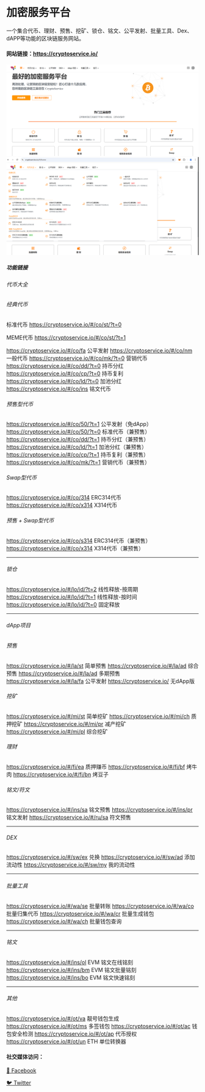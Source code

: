 # 加密服务平台
一个集合代币、理财、预售、挖矿、锁仓、铭文、公平发射、批量工具、Dex、dAPP等功能的区块链服务网站。

#### 网站链接：https://cryptoservice.io/

![image text](https://github.com/crypto2Service/cryptoCli/blob/main/img/web.PNG "web view")
![image text](https://github.com/crypto2Service/cryptoCli/blob/main/img/token.PNG "web view")

##### 功能链接


###### 代币大全
###### 经典代币
标准代币 https://cryptoservice.io/#/co/st/?t=0  

MEME代币 https://cryptoservice.io/#/co/st/?t=1  

https://cryptoservice.io/#/co/fa  公平发射
https://cryptoservice.io/#/co/nm  一般代币
https://cryptoservice.io/#/co/mk/?t=0 营销代币
https://cryptoservice.io/#/co/dd/?t=0  持币分红
https://cryptoservice.io/#/co/cp/?t=0  持币复利
https://cryptoservice.io/#/co/ld/?t=0  加池分红
https://cryptoservice.io/#/co/ins  铭文代币

###### 预售型代币
https://cryptoservice.io/#/co/50/?t=1  公平发射（免dApp）
https://cryptoservice.io/#/co/50/?t=0  标准代币（兼预售）
https://cryptoservice.io/#/co/dd/?t=1  持币分红（兼预售）
https://cryptoservice.io/#/co/ld/?t=1  加池分红（兼预售）
https://cryptoservice.io/#/co/cp/?t=1  持币复利（兼预售）
https://cryptoservice.io/#/co/mk/?t=1  营销代币（兼预售）

###### Swap型代币
https://cryptoservice.io/#/co/314  ERC314代币
https://cryptoservice.io/#/co/x314  X314代币

###### 预售 + Swap型代币
https://cryptoservice.io/#/co/s314  ERC314代币（兼预售）
https://cryptoservice.io/#/co/x314  X314代币（兼预售）

--------------------------------------------------------------------

###### 锁仓
https://cryptoservice.io/#/lo/id/?t=2 线性释放-按周期
https://cryptoservice.io/#/lo/id/?t=1 线性释放-按时间
https://cryptoservice.io/#/lo/id/?t=0 固定释放

--------------------------------------------------------------------

###### dApp项目

###### 预售
https://cryptoservice.io/#/la/st 简单预售
https://cryptoservice.io/#/la/ad 综合预售
https://cryptoservice.io/#/la/ad 多期预售
https://cryptoservice.io/#/la/fa 公平发射
https://cryptoservice.io/ 无dApp版

###### 挖矿
https://cryptoservice.io/#/mi/st 简单挖矿
https://cryptoservice.io/#/mi/ch 质押挖矿
https://cryptoservice.io/#/mi/pr 减产挖矿
https://cryptoservice.io/#/mi/pl 综合挖矿

###### 理财
https://cryptoservice.io/#/fi/ea 质押赚币
https://cryptoservice.io/#/fi/bf 烤牛肉
https://cryptoservice.io/#/fi/bn 烤豆子

###### 铭文/符文
https://cryptoservice.io/#/ins/sa 铭文预售
https://cryptoservice.io/#/ins/pr 铭文发射
https://cryptoservice.io/#/ru/sa 符文预售

--------------------------------------------------------------------
###### DEX
https://cryptoservice.io/#/sw/ex 兑换
https://cryptoservice.io/#/sw/ad 添加流动性
https://cryptoservice.io/#/sw/my 我的流动性

--------------------------------------------------------------------
###### 批量工具
https://cryptoservice.io/#/wa/se 批量转账
https://cryptoservice.io/#/wa/co 批量归集代币
https://cryptoservice.io/#/wa/cr 批量生成钱包
https://cryptoservice.io/#/wa/ch 批量钱包查询

--------------------------------------------------------------------

###### 铭文
https://cryptoservice.io/#/ins/ol EVM 铭文在线铭刻
https://cryptoservice.io/#/ins/bm EVM 铭文批量铭刻
https://cryptoservice.io/#/ins/bo EVM 铭文快速铭刻

--------------------------------------------------------------------

###### 其他
https://cryptoservice.io/#/ot/va 靓号钱包生成
https://cryptoservice.io/#/ot/ms 多签钱包
https://cryptoservice.io/#/ot/ac 钱包安全检测
https://cryptoservice.io/#/ot/ap 代币授权
https://cryptoservice.io/#/ot/un ETH 单位转换器





#### 社交媒体访问：
[💬 Facebook](https://www.facebook.com/crypto2service)

[🐦 Twitter](https://x.com/ctypto2service)
